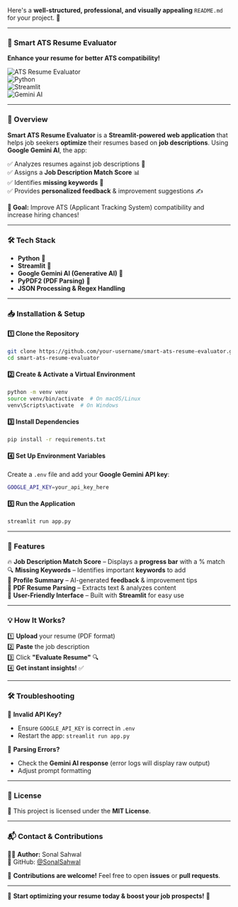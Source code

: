 Here's a **well-structured, professional, and visually appealing** `README.md` for your project. 🚀  

---

### **📄 Smart ATS Resume Evaluator**  
**Enhance your resume for better ATS compatibility!**  

![ATS Resume Evaluator](https://img.shields.io/badge/ATS%20Resume%20Evaluator-Optimize%20Your%20Resume-blue)  
![Python](https://img.shields.io/badge/Python-3.8%2B-blue)  
![Streamlit](https://img.shields.io/badge/Streamlit-Framework-red)  
![Gemini AI](https://img.shields.io/badge/Gemini%20AI-API-green)  

---

### **📌 Overview**  
**Smart ATS Resume Evaluator** is a **Streamlit-powered web application** that helps job seekers **optimize** their resumes based on **job descriptions**. Using **Google Gemini AI**, the app:  

✅ Analyzes resumes against job descriptions 📑  
✅ Assigns a **Job Description Match Score** 📊  
✅ Identifies **missing keywords** 🔑  
✅ Provides **personalized feedback** & improvement suggestions ✍️  

**🚀 Goal:** Improve ATS (Applicant Tracking System) compatibility and increase hiring chances!  

---

### **🛠️ Tech Stack**  
- **Python** 🐍  
- **Streamlit** 🎈  
- **Google Gemini AI (Generative AI)** 🤖  
- **PyPDF2 (PDF Parsing)** 📄  
- **JSON Processing & Regex Handling**  

---

### **📥 Installation & Setup**  

#### **1️⃣ Clone the Repository**  
```sh
git clone https://github.com/your-username/smart-ats-resume-evaluator.git
cd smart-ats-resume-evaluator
```

#### **2️⃣ Create & Activate a Virtual Environment**  
```sh
python -m venv venv
source venv/bin/activate  # On macOS/Linux
venv\Scripts\activate  # On Windows
```

#### **3️⃣ Install Dependencies**  
```sh
pip install -r requirements.txt
```

#### **4️⃣ Set Up Environment Variables**  
Create a `.env` file and add your **Google Gemini API key**:  
```sh
GOOGLE_API_KEY=your_api_key_here
```

#### **5️⃣ Run the Application**  
```sh
streamlit run app.py
```

---

### **📌 Features**  
🔥 **Job Description Match Score** – Displays a **progress bar** with a % match  
🔍 **Missing Keywords** – Identifies important **keywords** to add  
📌 **Profile Summary** – AI-generated **feedback** & improvement tips  
📄 **PDF Resume Parsing** – Extracts text & analyzes content  
🚀 **User-Friendly Interface** – Built with **Streamlit** for easy use  

---

### **💡 How It Works?**  
1️⃣ **Upload** your resume (PDF format)  
2️⃣ **Paste** the job description  
3️⃣ Click **"Evaluate Resume"** 🔍  
4️⃣ **Get instant insights!** ✅  

---

### **🛠️ Troubleshooting**  

🔹 **Invalid API Key?**  
- Ensure `GOOGLE_API_KEY` is correct in `.env`  
- Restart the app: `streamlit run app.py`  

🔹 **Parsing Errors?**  
- Check the **Gemini AI response** (error logs will display raw output)  
- Adjust prompt formatting  

---

### **📜 License**  
📄 This project is licensed under the **MIT License**.  

---

### **📬 Contact & Contributions**  
👨‍💻 **Author:** Sonal Sahwal  
🔗 GitHub: [@SonalSahwal](https://github.com/SonalSahwal/)  

🤝 **Contributions are welcome!** Feel free to open **issues** or **pull requests**.  

---

🚀 **Start optimizing your resume today & boost your job prospects!** 🚀  
